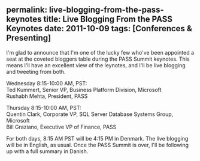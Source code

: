 permalink: live-blogging-from-the-pass-keynotes
title: Live Blogging From the PASS Keynotes
date: 2011-10-09
tags: [Conferences & Presenting]
---
I'm glad to announce that I'm one of the lucky few who've been appointed a seat at the coveted bloggers table during the PASS Summit keynotes. This means I'll have an excellent view of the leynotes, and I'll be live blogging and tweeting from both.

<!-- more -->

Wednesday 8:15-10:00 AM, PST:  
Ted Kummert, Senior VP, Business Platform Division, Microsoft  
Rushabh Mehta, President, PASS

Thursday 8:15-10:00 AM, PST:  
Quentin Clark, Corporate VP, SQL Server Database Systems Group, Microsoft  
Bill Graziano, Executive VP of Finance, PASS

For both days, 8:15 AM PST will be 4:15 PM in Denmark. The live blogging will be in English, as usual. Once the PASS Summit is over, I'll be following up with a full summary in Danish.
